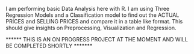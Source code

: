 I am performing basic Data Analysis here with R. I am using Three Regression Models and a Classification model to find out the ACTUAL PRICES
and SELLING PRICES and compare it in a table like format. 
This should give insights on Preprocessing, Visualization and Regression.



****** THIS IS AN ON PROGRESS PROJECT AT THE MOMENT AND WILL BE COMPLETED SHORTLY *******
